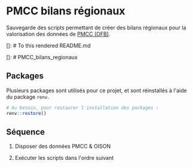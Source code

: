 # PMCC bilans régionaux 

Sauvegarde des scripts permettant de créer des bilans régionaux pour la valorisation des données de [PMCC (OFB)](https://professionnels.ofb.fr/fr/reseau-petits-meso-carnivores).


[]: # To this rendered README.md

[]: # PMCC_bilans_regionaux


## Packages

Plusieurs packages sont utilisés pour ce projet, et sont réinstallés à l'aide du package `renv`. 

```r
# Au besoin, pour restaurer l'installation des packages :
renv::restore()
```

## Séquence

1. Disposer des données PMCC & OISON

2. Exécuter les scripts dans l'ordre suivant